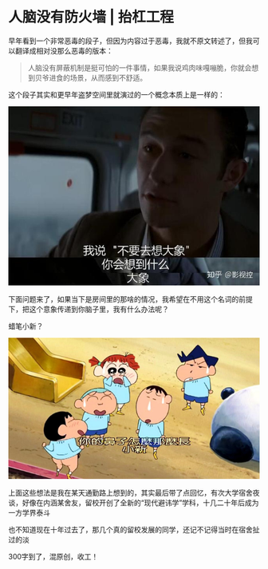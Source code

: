 # 人脑没有防火墙 | 抬杠工程

早年看到一个非常恶毒的段子，但因为内容过于恶毒，我就不原文转述了，但我可以翻译成相对没那么恶毒的版本：

> 人脑没有屏蔽机制是挺可怕的一件事情，如果我说鸡肉味嘎嘣脆，你就会想到贝爷进食的场景，从而感到不舒适。

这个段子其实和更早年盗梦空间里就演过的一个概念本质上是一样的：

![不要想大象](../img/12_大象.jpg)

下面问题来了，如果当下是房间里的那啥的情况，我希望在不用这个名词的前提下，把这个意象传递到你脑子里，我有什么办法呢？

蜡笔小新？

![小新](../img/12_蜡笔小新.jpg)

上面这些想法是我在某天通勤路上想到的，其实最后带了点回忆，有次大学宿舍夜谈，好像在内涵某舍友，留校开创了全新的“现代避讳学”学科，十几二十年后成为一方学界泰斗

也不知道现在十年过去了，那几个真的留校发展的同学，还记不记得当时在宿舍扯过的淡

300字到了，混原创，收工！
